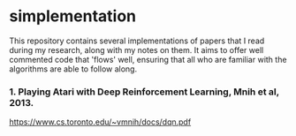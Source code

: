 # simplementation
This repository contains several implementations of papers that I read during my research, along with my notes on them. It aims to offer well commented code that 'flows' well, ensuring that all who are familiar with the algorithms are able to follow along.

### 1. Playing Atari with Deep Reinforcement Learning, Mnih et al, 2013.
https://www.cs.toronto.edu/~vmnih/docs/dqn.pdf
